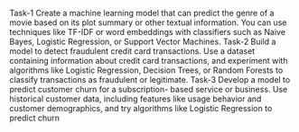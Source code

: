 Task-1
Create a machine learning model that can predict the genre of a
movie based on its plot summary or other textual information. You
can use techniques like TF-IDF or word embeddings with classifiers
such as Naive Bayes, Logistic Regression, or Support Vector
Machines.
Task-2
Build a model to detect fraudulent credit card transactions. Use a
dataset containing information about credit card transactions, and
experiment with algorithms like Logistic Regression, Decision Trees,
or Random Forests to classify transactions as fraudulent or legitimate.
Task-3
Develop a model to predict customer churn for a subscription- based
service or business. Use historical customer data, including features like
usage behavior and customer demographics, and try algorithms like
Logistic Regression to predict churn
